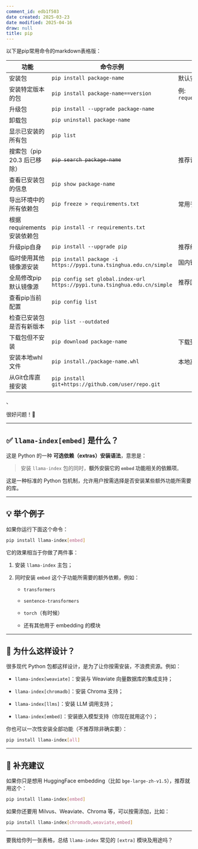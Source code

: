 ```yaml
---
comment_id: edb1f503
date created: 2025-03-23
date modified: 2025-04-16
draw: null
title: pip
---
```

以下是pip常用命令的markdown表格版：

| 功能                    | 命令示例                                                                       | 备注                                 |
| --------------------- | -------------------------------------------------------------------------- | ---------------------------------- |
| 安装包                   | `pip install package-name`                                                 | 默认安装最新版                            |
| 安装特定版本的包              | `pip install package-name==version`                                        | 例: `requests==2.28.1`              |
| 升级包                   | `pip install --upgrade package-name`                                       |                                    |
| 卸载包                   | `pip uninstall package-name`                                               |                                    |
| 显示已安装的所有包             | `pip list`                                                                 |                                    |
| 搜索包（pip 20.3 后已移除）| ~~`pip search package-name`~~                                              | 推荐访问 [pypi.org](https://pypi.org/) |
| 查看已安装包的信息             | `pip show package-name`                                                    |                                    |
| 导出环境中的所有依赖包           | `pip freeze > requirements.txt`                                            | 常用于环境复现                            |
| 根据 requirements 安装依赖包 | `pip install -r requirements.txt`                                          |                                    |
| 升级pip自身               | `pip install --upgrade pip`                                                | 推荐经常升级                             |
| 临时使用其他镜像源安装           | `pip install package -i https://pypi.tuna.tsinghua.edu.cn/simple`          | 国内镜像源示例                            |
| 全局修改pip默认镜像源          | `pip config set global.index-url https://pypi.tuna.tsinghua.edu.cn/simple` | 推荐国内用户使用                           |
| 查看pip当前配置             | `pip config list`                                                          |                                    |
| 检查已安装包是否有新版本          | `pip list --outdated`                                                      |                                    |
| 下载包但不安装               | `pip download package-name`                                                | 下载到当前目录                            |
| 安装本地whl文件             | `pip install./package-name.whl`                                           | 本地离线安装                             |
| 从Git仓库直接安装            | `pip install git+https://github.com/user/repo.git`                         |                                    |

、

很好问题！🎯

---

## ✅ `llama-index[embed]` 是什么？

这是 Python 的一种 **可选依赖（extras）安装语法**，意思是：

> 安装 `llama-index` 包的同时，**额外安装它的 `embed` 功能相关的依赖项**。

这是一种标准的 Python 包机制，允许用户按需选择是否安装某些额外功能所需要的库。

---

## 💡 举个例子

如果你运行下面这个命令：

```bash
pip install llama-index[embed]
```

它的效果相当于你做了两件事：

1. 安装 `llama-index` 主包；
    
2. 同时安装 `embed` 这个子功能所需要的额外依赖，例如：
    
    - `transformers`
        
    - `sentence-transformers`
        
    - `torch`（有时候）
        
    - 还有其他用于 embedding 的模块
        

---

## 🧠 为什么这样设计？

很多现代 Python 包都这样设计，是为了让你按需安装，不浪费资源。例如：

- `llama-index[weaviate]`：安装与 Weaviate 向量数据库的集成支持；
    
- `llama-index[chromadb]`：安装 Chroma 支持；
    
- `llama-index[llms]`：安装 LLM 调用支持；
    
- `llama-index[embed]`：安装嵌入模型支持（你现在就用这个）；
    

你也可以一次性安装全部功能（不推荐除非确实要）：

```bash
pip install llama-index[all]
```

---

## 🔧 补充建议

如果你只是想用 HuggingFace embedding（比如 `bge-large-zh-v1.5`），推荐就用这个：

```bash
pip install llama-index[embed]
```

如果你还要用 Milvus、Weaviate、Chroma 等，可以按需添加，比如：

```bash
pip install llama-index[chromadb,weaviate,embed]
```

---

要我给你列一张表格，总结 `llama-index` 常见的 `[extra]` 模块及用途吗？
